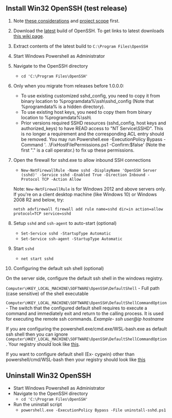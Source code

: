 ## Install Win32 OpenSSH (test release)

1. Note [these considerations](https://github.com/PowerShell/Win32-OpenSSH/wiki/Various-Considerations) and [project scope](https://github.com/PowerShell/Win32-OpenSSH/wiki/Project-Scope) first.
1. Download the [latest](https://github.com/PowerShell/Win32-OpenSSH/releases/latest/) build of OpenSSH.
To get links to latest downloads [this wiki page](https://github.com/PowerShell/Win32-OpenSSH/wiki/How-to-retrieve-links-to-latest-packages).
1. Extract contents of the latest build to `C:\Program Files\OpenSSH`
1. Start Windows Powershell as Administrator
1. Navigate to the OpenSSH directory
    * `cd 'C:\Program Files\OpenSSH'`
1. Only when you migrate from releases before 1.0.0.0:
    * To use existing customized sshd_config, you need to copy it from binary location to %programdata%\ssh\sshd_config (Note that %programdata% is a hidden directory).
    * To use existing host keys, you need to copy them from binary location to %programdata%\ssh\
    * Prior versions required SSHD resources (sshd_config, host keys and authorized_keys) to have READ access to "NT Service\SSHD". This is no longer a requirement and the corresponding ACL entry should be removed. You may run Powershell.exe -ExecutionPolicy Bypass -Command '. .\FixHostFilePermissions.ps1 -Confirm:$false' (Note the first "." is a call operator.) to fix up these permissions.
1. Open the firewall for sshd.exe to allow inbound SSH connections
    * `New-NetFirewallRule -Name sshd -DisplayName 'OpenSSH Server (sshd)' -Service sshd -Enabled True -Direction Inbound -Protocol TCP -Action Allow`

    Note: `New-NetFirewallRule` is for Windows 2012 and above servers only. If you're on a client desktop machine (like Windows 10) or Windows 2008 R2 and below, try:

    ```
    netsh advfirewall firewall add rule name=sshd dir=in action=allow protocol=TCP service=sshd
    ```
1. Setup `sshd` and `ssh-agent` to auto-start (optional)
    * `Set-Service sshd -StartupType Automatic`
    * `Set-Service ssh-agent -StartupType Automatic`
1. Start `sshd`
    * `net start sshd`
1. Configuring the default ssh shell (optional)

On the server side, configure the default ssh shell in the windows registry. 

`Computer\HKEY_LOCAL_MACHINE\SOFTWARE\OpenSSH\DefaultShell` - Full path (case sensitive) of the shell executable

`Computer\HKEY_LOCAL_MACHINE\SOFTWARE\OpenSSH\DefaultShellCommandOption` - The switch that the configured default shell requires to execute a command and immediately exit and return to the calling process. It is used for executing the remote ssh commands. _Example- ssh user@ip hostname_

If you are configuring the powershell.exe/cmd.exe/WSL-bash.exe as default ssh shell then you can ignore `Computer\HKEY_LOCAL_MACHINE\SOFTWARE\OpenSSH\DefaultShellCommandOption`. Your registry should look like [this](https://user-images.githubusercontent.com/23668037/32013581-67206dca-b970-11e7-8820-fde658d302c1.png).

If you want to configure default shell (Ex- cygwin) other than powershell/cmd/WSL-bash then your registry should look like [this](https://user-images.githubusercontent.com/23668037/32015013-9e644cee-b974-11e7-8375-bf3d50f596df.png)

## Uninstall Win32 OpenSSH

* Start Windows Powershell as Administrator
* Navigate to the OpenSSH directory
    * `cd 'C:\Program Files\OpenSSH'`
* Run the uninstall script
    * `powershell.exe -ExecutionPolicy Bypass -File uninstall-sshd.ps1`

[Secure file]: https://github.com/PowerShell/Win32-OpenSSH/wiki/Security-protection-of-various-files-in-win32-openssh
[build13]: https://github.com/PowerShell/Win32-OpenSSH/releases/tag/v0.0.13.0